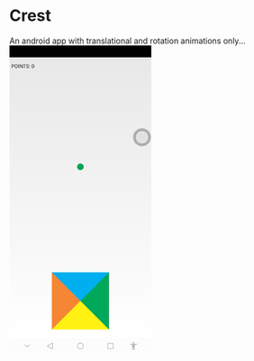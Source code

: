 # Crest
An android app with translational and rotation animations only...
<img src="device-2019-08-09-200200.png" width="50%" height="50%"/>
